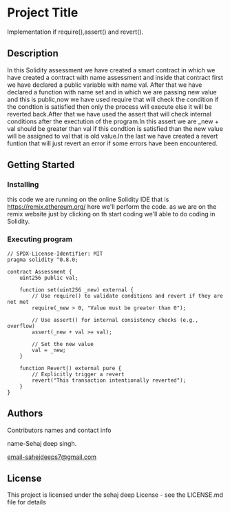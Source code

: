 # Project Title

Implementation if require(),assert() and revert().

## Description
In this Solidity assessment we have created a smart contract in which we have created a contract with name assessment and inside that contract first we have declared a public variable with name val.
After that we have declared a function with name set and in which we are passing new value and this is public,now we have used require that will check the condition if the condtion is satisfied then only the process will execute else it will be reverted back.After that we have used the assert that will check internal conditions after the exectution of the program.In this assert we are _new + val should be greater than val if this condtion is satisfied than the new value will be assigned to val that is old value.In the last we have created a revert funtion that will just revert an error if some errors have been encountered.

## Getting Started

### Installing

this code we are running on the online Solidity IDE that is https://remix.ethereum.org/ 
here we'll perform the code. as we are on the remix website just by clicking on th start coding we'll able to do coding in Solidity.

### Executing program
```
// SPDX-License-Identifier: MIT
pragma solidity ^0.8.0;

contract Assessment {
    uint256 public val;

    function set(uint256 _new) external {
        // Use require() to validate conditions and revert if they are not met
        require(_new > 0, "Value must be greater than 0");

        // Use assert() for internal consistency checks (e.g., overflow)
        assert(_new + val >= val);

        // Set the new value
        val = _new;
    }

    function Revert() external pure {
        // Explicitly trigger a revert
        revert("This transaction intentionally reverted");
    }
}

```



## Authors

Contributors names and contact info

name-Sehaj deep singh.

email-sahejdeeps7@gmail.com


## License

This project is licensed under the sehaj deep License - see the LICENSE.md file for details
